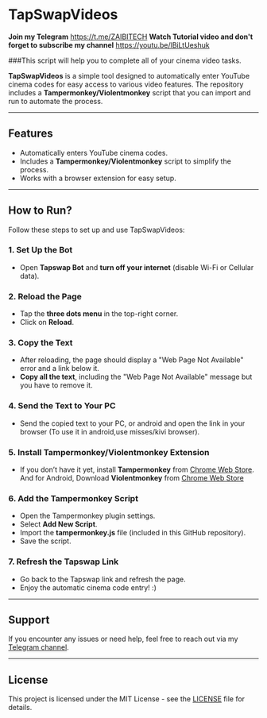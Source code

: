 # TapSwapVideos
**Join my Telegram** https://t.me/ZAIBITECH
**Watch Tutorial video and don't forget to subscribe my channel**
https://youtu.be/lBiLtUeshuk

###This script will help you to complete all of your cinema video tasks.

**TapSwapVideos** is a simple tool designed to automatically enter YouTube cinema codes for easy access to various video features. The repository includes a **Tampermonkey/Violentmonkey** script that you can import and run to automate the process.

---

## Features

- Automatically enters YouTube cinema codes.
- Includes a **Tampermonkey/Violentmonkey** script to simplify the process.
- Works with a browser extension for easy setup.

---

## How to Run?

Follow these steps to set up and use TapSwapVideos:

### 1. Set Up the Bot
- Open **Tapswap Bot** and **turn off your internet** (disable Wi-Fi or Cellular data).

### 2. Reload the Page
- Tap the **three dots menu** in the top-right corner.
- Click on **Reload**.

### 3. Copy the Text
- After reloading, the page should display a "Web Page Not Available" error and a link below it.
- **Copy all the text**, including the "Web Page Not Available"  message but you have to remove it.

### 4. Send the Text to Your PC
- Send the copied text to your PC, or android and open the link in your browser (To use it in android,use misses/kivi browser).

### 5. Install Tampermonkey/Violentmonkey Extension
- If you don’t have it yet, install **Tampermonkey** from [Chrome Web Store](https://chromewebstore.google.com/detail/tampermonkey/dhdgffkkebhmkfjojejmpbldmpobfkfo?hl=en).
And for Android, Download **Violentmonkey** from [Chrome Web Store](https://chromewebstore.google.com/detail/violentmonkey/jinjaccalgkegednnccohejagnlnfdag)


### 6. Add the Tampermonkey Script
- Open the Tampermonkey plugin settings.
- Select **Add New Script**.
- Import the **tampermonkey.js** file (included in this GitHub repository).
- Save the script.

### 7. Refresh the Tapswap Link
- Go back to the Tapswap link and refresh the page.
- Enjoy the automatic cinema code entry! :)

---

## Support

If you encounter any issues or need help, feel free to reach out via my [Telegram channel](https://t.me/ZAIBITECH).

---

## License

This project is licensed under the MIT License - see the [LICENSE](LICENSE) file for details.
